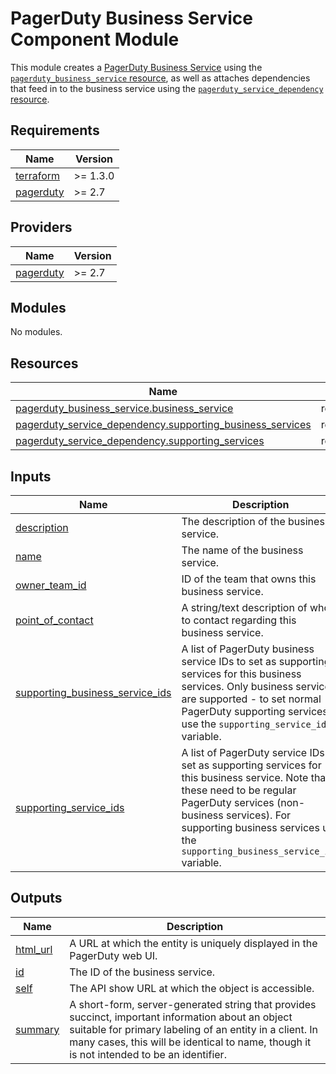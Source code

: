 # PagerDuty Business Service Component Module

This module creates a [PagerDuty Business Service](https://support.pagerduty.com/docs/business-services) using the
[`pagerduty_business_service` resource](https://registry.terraform.io/providers/PagerDuty/pagerduty/latest/docs/resources/business_service),
as well as attaches dependencies that feed in to the business service using the [`pagerduty_service_dependency` resource](https://registry.terraform.io/providers/PagerDuty/pagerduty/latest/docs/resources/service_dependency).

<!-- BEGIN_TF_DOCS -->
## Requirements

| Name | Version |
|------|---------|
| <a name="requirement_terraform"></a> [terraform](#requirement\_terraform) | >= 1.3.0 |
| <a name="requirement_pagerduty"></a> [pagerduty](#requirement\_pagerduty) | >= 2.7 |

## Providers

| Name | Version |
|------|---------|
| <a name="provider_pagerduty"></a> [pagerduty](#provider\_pagerduty) | >= 2.7 |

## Modules

No modules.

## Resources

| Name | Type |
|------|------|
| [pagerduty_business_service.business_service](https://registry.terraform.io/providers/pagerduty/pagerduty/latest/docs/resources/business_service) | resource |
| [pagerduty_service_dependency.supporting_business_services](https://registry.terraform.io/providers/pagerduty/pagerduty/latest/docs/resources/service_dependency) | resource |
| [pagerduty_service_dependency.supporting_services](https://registry.terraform.io/providers/pagerduty/pagerduty/latest/docs/resources/service_dependency) | resource |

## Inputs

| Name | Description | Type | Default | Required |
|------|-------------|------|---------|:--------:|
| <a name="input_description"></a> [description](#input\_description) | The description of the business service. | `string` | n/a | yes |
| <a name="input_name"></a> [name](#input\_name) | The name of the business service. | `string` | n/a | yes |
| <a name="input_owner_team_id"></a> [owner\_team\_id](#input\_owner\_team\_id) | ID of the team that owns this business service. | `string` | n/a | yes |
| <a name="input_point_of_contact"></a> [point\_of\_contact](#input\_point\_of\_contact) | A string/text description of who to contact regarding this business service. | `string` | `null` | no |
| <a name="input_supporting_business_service_ids"></a> [supporting\_business\_service\_ids](#input\_supporting\_business\_service\_ids) | A list of PagerDuty business service IDs to set as supporting services for this business services. Only business services are supported - to set normal PagerDuty supporting services use the `supporting_service_ids` variable. | `list(string)` | `[]` | no |
| <a name="input_supporting_service_ids"></a> [supporting\_service\_ids](#input\_supporting\_service\_ids) | A list of PagerDuty service IDs to set as supporting services for this business service. Note that these need to be regular PagerDuty services (non-business services). For supporting business services use the `supporting_business_service_ids` variable. | `list(string)` | `[]` | no |

## Outputs

| Name | Description |
|------|-------------|
| <a name="output_html_url"></a> [html\_url](#output\_html\_url) | A URL at which the entity is uniquely displayed in the PagerDuty web UI. |
| <a name="output_id"></a> [id](#output\_id) | The ID of the business service. |
| <a name="output_self"></a> [self](#output\_self) | The API show URL at which the object is accessible. |
| <a name="output_summary"></a> [summary](#output\_summary) | A short-form, server-generated string that provides succinct, important information about an object suitable for primary labeling of an entity in a client. In many cases, this will be identical to name, though it is not intended to be an identifier. |
<!-- END_TF_DOCS -->
